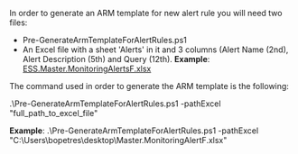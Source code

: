 In order to generate an ARM template for new alert rule you will need two files:

- Pre-GenerateArmTemplateForAlertRules.ps1
- An Excel file with a sheet 'Alerts' in it and 3 columns (Alert Name (2nd), Alert Description (5th) and Query (12th). 
**Example**: 
[ESS.Master.MonitoringAlertsF.xlsx](.attachments/ESS.Master.MonitoringAlertsF-d007bbfa-412f-4410-a786-785dcfe18a05.xlsx)

The command used in order to generate the ARM template is the following:

.\Pre-GenerateArmTemplateForAlertRules.ps1 -pathExcel "full_path_to_excel_file"

**Example**:
.\Pre-GenerateArmTemplateForAlertRules.ps1 -pathExcel "C:\Users\bopetres\desktop\Master.MonitoringAlertF.xlsx"
